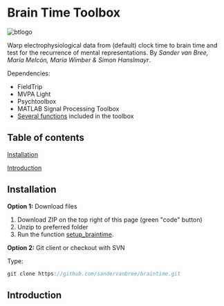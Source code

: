 # Brain Time Toolbox

![btlogo](https://i.imgur.com/cjhrUnt.png)

Warp electrophysiological data from (default) clock time to brain time and test for the recurrence of mental representations. By *Sander van Bree, María Melcón, Maria Wimber & Simon Hanslmayr*.

Dependencies:
- FieldTrip
- MVPA Light
- Psychtoolbox
- MATLAB Signal Processing Toolbox
- [Several functions](dependencies) included in the toolbox

## Table of contents
[Installation](#installation)

[Introduction](#introduction)

## Installation
**Option 1:** Download files

1. Download ZIP on the top right of this page (green "code" button)
2. Unzip to preferred folder
3. Run the function [setup_braintime](setup).

**Option 2:** Git client or checkout with SVN

Type:
```java
git clone https://github.com/sandervanbree/braintime.git
```

## Introduction
